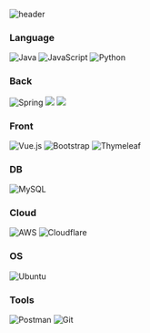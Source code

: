 ![header](https://capsule-render.vercel.app/api?type=waving&color=0:FFD159,100:C0EB6A&height=280&section=header&text=🐈‍⬛@YewonKimMe&fontSize=80)

### Language
![Java](https://img.shields.io/badge/java-007396.svg?style=flat&logo=openjdk&logoColor=white)
![JavaScript](https://img.shields.io/badge/javascript-%23323330.svg?style=flat&logo=javascript&logoColor=%23F7DF1E)
![Python](https://img.shields.io/badge/python-3670A0?style=flat&logo=python&logoColor=ffdd54)

### Back
![Spring](https://img.shields.io/badge/spring-%236DB33F.svg?style=flat&logo=spring&logoColor=white)
<img src="https://img.shields.io/badge/Spring Boot-6DB33F?style=flat&logo=SpringBoot&logoColor=white">
<img src="https://img.shields.io/badge/Spring Security-6DB33F?style=flat&logo=SpringSecurity&logoColor=white">

### Front
![Vue.js](https://img.shields.io/badge/vuejs-%2335495e.svg?style=flat&logo=vuedotjs&logoColor=%234FC08D)
![Bootstrap](https://img.shields.io/badge/bootstrap-%238511FA.svg?style=flat&logo=bootstrap&logoColor=white)
![Thymeleaf](https://img.shields.io/badge/Thymeleaf-%23005C0F.svg?style=flat&logo=Thymeleaf&logoColor=white)

### DB
![MySQL](https://img.shields.io/badge/mysql-4479A1.svg?style=flat&logo=mysql&logoColor=white)

### Cloud
![AWS](https://img.shields.io/badge/AWS-232f3e.svg?style=flat&logo=amazonwebservices&logoColor=white)
![Cloudflare](https://img.shields.io/badge/Cloudflare-F38020?style=flat&logo=Cloudflare&logoColor=white)

### OS
![Ubuntu](https://img.shields.io/badge/Ubuntu-E95420?style=flat&logo=ubuntu&logoColor=white)

### Tools
![Postman](https://img.shields.io/badge/Postman-FF6C37?style=flat&logo=postman&logoColor=white)
![Git](https://img.shields.io/badge/git-%23F05033.svg?style=flat&logo=git&logoColor=white)
<!--![Docker](https://img.shields.io/badge/docker-%230db7ed.svg?style=for-the-badge&logo=docker&logoColor=white)-->
<!--
**YewonKimMe/YewonKimMe** is a ✨ _special_ ✨ repository because its `README.md` (this file) appears on your GitHub profile.

Here are some ideas to get you started:

- 🔭 I’m currently working on ...
- 🌱 I’m currently learning ...
- 👯 I’m looking to collaborate on ...
- 🤔 I’m looking for help with ...
- 💬 Ask me about ...
- 📫 How to reach me: ...
- 😄 Pronouns: ...
- ⚡ Fun fact: ...
-->
